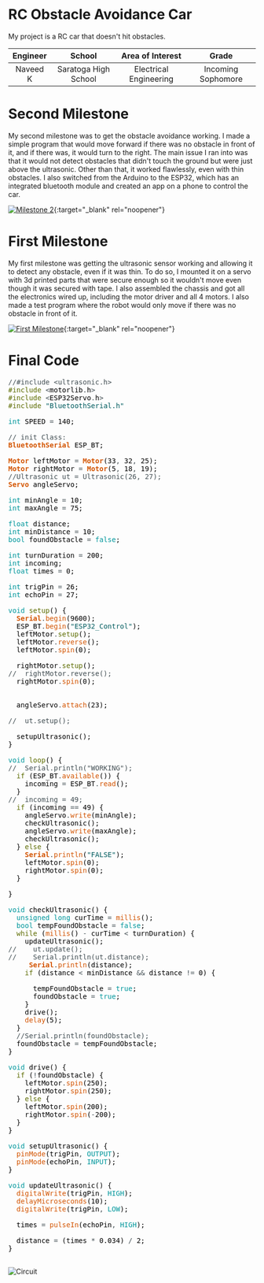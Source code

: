 ﻿# RC Obstacle Avoidance Car
My project is a RC car that doesn't hit obstacles. 

| **Engineer** | **School** | **Area of Interest** | **Grade** |
|:--:|:--:|:--:|:--:|
| Naveed K | Saratoga High School | Electrical Engineering | Incoming Sophomore

# Second Milestone
My second milestone was to get the obstacle avoidance working. I made a simple program that would move forward if there was no obstacle in front of it, and if there was, it would turn to the right. The main issue I ran into was that it would not detect obstacles that didn't touch the ground but were just above the ultrasonic. Other than that, it worked flawlessly, even with thin obstacles. I also switched from the Arduino to the ESP32, which has an integrated bluetooth module and created an app on a phone to control the car. 

[![Milestone 2](https://res.cloudinary.com/marcomontalbano/image/upload/v1625244690/video_to_markdown/images/youtube--ZUHUf0RwTek-c05b58ac6eb4c4700831b2b3070cd403.jpg)](https://www.youtube.com/watch?v=ZUHUf0RwTek "Second Milestone"){:target="_blank" rel="noopener"}

# First Milestone


My first milestone was getting the ultrasonic sensor working and allowing it to detect any obstacle, even if it was thin. To do so, I mounted it on a servo with 3d printed parts that were secure enough so it wouldn't move even though it was secured with tape. I also assembled the chassis and got all the electronics wired up, including the motor driver and all 4 motors. I also made a test program where the robot would only move if there was no obstacle in front of it.

[![First Milestone](https://res.cloudinary.com/marcomontalbano/image/upload/v1624639229/video_to_markdown/images/youtube--BcDiVngkLWw-c05b58ac6eb4c4700831b2b3070cd403.jpg)](https://www.youtube.com/watch?v=BcDiVngkLWw "First Milestone"){:target="_blank" rel="noopener"}

# Final Code
<pre>
<font color="#434f54">&#47;&#47;#include &lt;ultrasonic.h&gt;</font>
<font color="#5e6d03">#include</font> <font color="#434f54">&lt;</font><font color="#000000">motorlib</font><font color="#434f54">.</font><font color="#000000">h</font><font color="#434f54">&gt;</font>
<font color="#5e6d03">#include</font> <font color="#434f54">&lt;</font><font color="#000000">ESP32Servo</font><font color="#434f54">.</font><font color="#000000">h</font><font color="#434f54">&gt;</font>
<font color="#5e6d03">#include</font> <font color="#005c5f">&#34;BluetoothSerial.h&#34;</font> 

<font color="#00979c">int</font> <font color="#000000">SPEED</font> <font color="#434f54">=</font> <font color="#000000">140</font><font color="#000000">;</font>

<font color="#434f54">&#47;&#47; init Class:</font>
<b><font color="#d35400">BluetoothSerial</font></b> <font color="#000000">ESP_BT</font><font color="#000000">;</font> 

<b><font color="#d35400">Motor</font></b> <font color="#000000">leftMotor</font> <font color="#434f54">=</font> <b><font color="#d35400">Motor</font></b><font color="#000000">(</font><font color="#000000">33</font><font color="#434f54">,</font> <font color="#000000">32</font><font color="#434f54">,</font> <font color="#000000">25</font><font color="#000000">)</font><font color="#000000">;</font>
<b><font color="#d35400">Motor</font></b> <font color="#000000">rightMotor</font> <font color="#434f54">=</font> <b><font color="#d35400">Motor</font></b><font color="#000000">(</font><font color="#000000">5</font><font color="#434f54">,</font> <font color="#000000">18</font><font color="#434f54">,</font> <font color="#000000">19</font><font color="#000000">)</font><font color="#000000">;</font>
<font color="#434f54">&#47;&#47;Ultrasonic ut = Ultrasonic(26, 27);</font>
<b><font color="#d35400">Servo</font></b> <font color="#000000">angleServo</font><font color="#000000">;</font>

<font color="#00979c">int</font> <font color="#000000">minAngle</font> <font color="#434f54">=</font> <font color="#000000">10</font><font color="#000000">;</font>
<font color="#00979c">int</font> <font color="#000000">maxAngle</font> <font color="#434f54">=</font> <font color="#000000">75</font><font color="#000000">;</font>

<font color="#00979c">float</font> <font color="#000000">distance</font><font color="#000000">;</font>
<font color="#00979c">int</font> <font color="#000000">minDistance</font> <font color="#434f54">=</font> <font color="#000000">10</font><font color="#000000">;</font>
<font color="#00979c">bool</font> <font color="#000000">foundObstacle</font> <font color="#434f54">=</font> <font color="#00979c">false</font><font color="#000000">;</font>

<font color="#00979c">int</font> <font color="#000000">turnDuration</font> <font color="#434f54">=</font> <font color="#000000">200</font><font color="#000000">;</font>
<font color="#00979c">int</font> <font color="#000000">incoming</font><font color="#000000">;</font>
<font color="#00979c">float</font> <font color="#000000">times</font> <font color="#434f54">=</font> <font color="#000000">0</font><font color="#000000">;</font>

<font color="#00979c">int</font> <font color="#000000">trigPin</font> <font color="#434f54">=</font> <font color="#000000">26</font><font color="#000000">;</font>
<font color="#00979c">int</font> <font color="#000000">echoPin</font> <font color="#434f54">=</font> <font color="#000000">27</font><font color="#000000">;</font>

<font color="#00979c">void</font> <font color="#5e6d03">setup</font><font color="#000000">(</font><font color="#000000">)</font> <font color="#000000">{</font>
 &nbsp;<b><font color="#d35400">Serial</font></b><font color="#434f54">.</font><font color="#d35400">begin</font><font color="#000000">(</font><font color="#000000">9600</font><font color="#000000">)</font><font color="#000000">;</font>
 &nbsp;<font color="#000000">ESP_BT</font><font color="#434f54">.</font><font color="#d35400">begin</font><font color="#000000">(</font><font color="#005c5f">&#34;ESP32_Control&#34;</font><font color="#000000">)</font><font color="#000000">;</font>
 &nbsp;<font color="#000000">leftMotor</font><font color="#434f54">.</font><font color="#5e6d03">setup</font><font color="#000000">(</font><font color="#000000">)</font><font color="#000000">;</font>
 &nbsp;<font color="#000000">leftMotor</font><font color="#434f54">.</font><font color="#d35400">reverse</font><font color="#000000">(</font><font color="#000000">)</font><font color="#000000">;</font>
 &nbsp;<font color="#000000">leftMotor</font><font color="#434f54">.</font><font color="#d35400">spin</font><font color="#000000">(</font><font color="#000000">0</font><font color="#000000">)</font><font color="#000000">;</font>

 &nbsp;<font color="#000000">rightMotor</font><font color="#434f54">.</font><font color="#5e6d03">setup</font><font color="#000000">(</font><font color="#000000">)</font><font color="#000000">;</font>
<font color="#434f54">&#47;&#47; &nbsp;rightMotor.reverse();</font>
 &nbsp;<font color="#000000">rightMotor</font><font color="#434f54">.</font><font color="#d35400">spin</font><font color="#000000">(</font><font color="#000000">0</font><font color="#000000">)</font><font color="#000000">;</font>
 &nbsp;

 &nbsp;<font color="#000000">angleServo</font><font color="#434f54">.</font><font color="#d35400">attach</font><font color="#000000">(</font><font color="#000000">23</font><font color="#000000">)</font><font color="#000000">;</font>

<font color="#434f54">&#47;&#47; &nbsp;ut.setup();</font>

 &nbsp;<font color="#000000">setupUltrasonic</font><font color="#000000">(</font><font color="#000000">)</font><font color="#000000">;</font>
<font color="#000000">}</font>

<font color="#00979c">void</font> <font color="#5e6d03">loop</font><font color="#000000">(</font><font color="#000000">)</font> <font color="#000000">{</font>
<font color="#434f54">&#47;&#47; &nbsp;Serial.println(&#34;WORKING&#34;);</font>
 &nbsp;<font color="#5e6d03">if</font> <font color="#000000">(</font><font color="#000000">ESP_BT</font><font color="#434f54">.</font><font color="#d35400">available</font><font color="#000000">(</font><font color="#000000">)</font><font color="#000000">)</font> <font color="#000000">{</font>
 &nbsp;&nbsp;&nbsp;<font color="#000000">incoming</font> <font color="#434f54">=</font> <font color="#000000">ESP_BT</font><font color="#434f54">.</font><font color="#d35400">read</font><font color="#000000">(</font><font color="#000000">)</font><font color="#000000">;</font>
 &nbsp;<font color="#000000">}</font>
<font color="#434f54">&#47;&#47; &nbsp;incoming = 49;</font>
 &nbsp;<font color="#5e6d03">if</font> <font color="#000000">(</font><font color="#000000">incoming</font> <font color="#434f54">==</font> <font color="#000000">49</font><font color="#000000">)</font> <font color="#000000">{</font>
 &nbsp;&nbsp;&nbsp;<font color="#000000">angleServo</font><font color="#434f54">.</font><font color="#d35400">write</font><font color="#000000">(</font><font color="#000000">minAngle</font><font color="#000000">)</font><font color="#000000">;</font>
 &nbsp;&nbsp;&nbsp;<font color="#000000">checkUltrasonic</font><font color="#000000">(</font><font color="#000000">)</font><font color="#000000">;</font>
 &nbsp;&nbsp;&nbsp;<font color="#000000">angleServo</font><font color="#434f54">.</font><font color="#d35400">write</font><font color="#000000">(</font><font color="#000000">maxAngle</font><font color="#000000">)</font><font color="#000000">;</font>
 &nbsp;&nbsp;&nbsp;<font color="#000000">checkUltrasonic</font><font color="#000000">(</font><font color="#000000">)</font><font color="#000000">;</font>
 &nbsp;<font color="#000000">}</font> <font color="#5e6d03">else</font> <font color="#000000">{</font>
 &nbsp;&nbsp;&nbsp;<b><font color="#d35400">Serial</font></b><font color="#434f54">.</font><font color="#d35400">println</font><font color="#000000">(</font><font color="#005c5f">&#34;FALSE&#34;</font><font color="#000000">)</font><font color="#000000">;</font>
 &nbsp;&nbsp;&nbsp;<font color="#000000">leftMotor</font><font color="#434f54">.</font><font color="#d35400">spin</font><font color="#000000">(</font><font color="#000000">0</font><font color="#000000">)</font><font color="#000000">;</font>
 &nbsp;&nbsp;&nbsp;<font color="#000000">rightMotor</font><font color="#434f54">.</font><font color="#d35400">spin</font><font color="#000000">(</font><font color="#000000">0</font><font color="#000000">)</font><font color="#000000">;</font>
 &nbsp;<font color="#000000">}</font>
 &nbsp;
<font color="#000000">}</font>

<font color="#00979c">void</font> <font color="#000000">checkUltrasonic</font><font color="#000000">(</font><font color="#000000">)</font> <font color="#000000">{</font>
 &nbsp;<font color="#00979c">unsigned</font> <font color="#00979c">long</font> <font color="#000000">curTime</font> <font color="#434f54">=</font> <font color="#d35400">millis</font><font color="#000000">(</font><font color="#000000">)</font><font color="#000000">;</font>
 &nbsp;<font color="#00979c">bool</font> <font color="#000000">tempFoundObstacle</font> <font color="#434f54">=</font> <font color="#00979c">false</font><font color="#000000">;</font>
 &nbsp;<font color="#5e6d03">while</font> <font color="#000000">(</font><font color="#d35400">millis</font><font color="#000000">(</font><font color="#000000">)</font> <font color="#434f54">-</font> <font color="#000000">curTime</font> <font color="#434f54">&lt;</font> <font color="#000000">turnDuration</font><font color="#000000">)</font> <font color="#000000">{</font>
 &nbsp;&nbsp;&nbsp;<font color="#000000">updateUltrasonic</font><font color="#000000">(</font><font color="#000000">)</font><font color="#000000">;</font>
<font color="#434f54">&#47;&#47; &nbsp;&nbsp;&nbsp;ut.update();</font>
<font color="#434f54">&#47;&#47; &nbsp;&nbsp;&nbsp;Serial.println(ut.distance);</font>
 &nbsp;&nbsp;&nbsp;&nbsp;<b><font color="#d35400">Serial</font></b><font color="#434f54">.</font><font color="#d35400">println</font><font color="#000000">(</font><font color="#000000">distance</font><font color="#000000">)</font><font color="#000000">;</font>
 &nbsp;&nbsp;&nbsp;<font color="#5e6d03">if</font> <font color="#000000">(</font><font color="#000000">distance</font> <font color="#434f54">&lt;</font> <font color="#000000">minDistance</font> <font color="#434f54">&amp;&amp;</font> <font color="#000000">distance</font> <font color="#434f54">!=</font> <font color="#000000">0</font><font color="#000000">)</font> <font color="#000000">{</font>
 &nbsp;&nbsp;&nbsp;&nbsp;&nbsp;
 &nbsp;&nbsp;&nbsp;&nbsp;&nbsp;<font color="#000000">tempFoundObstacle</font> <font color="#434f54">=</font> <font color="#00979c">true</font><font color="#000000">;</font>
 &nbsp;&nbsp;&nbsp;&nbsp;&nbsp;<font color="#000000">foundObstacle</font> <font color="#434f54">=</font> <font color="#00979c">true</font><font color="#000000">;</font>
 &nbsp;&nbsp;&nbsp;<font color="#000000">}</font>
 &nbsp;&nbsp;&nbsp;<font color="#000000">drive</font><font color="#000000">(</font><font color="#000000">)</font><font color="#000000">;</font>
 &nbsp;&nbsp;&nbsp;<font color="#d35400">delay</font><font color="#000000">(</font><font color="#000000">5</font><font color="#000000">)</font><font color="#000000">;</font>
 &nbsp;<font color="#000000">}</font>
 &nbsp;<font color="#434f54">&#47;&#47;Serial.println(foundObstacle);</font>
 &nbsp;<font color="#000000">foundObstacle</font> <font color="#434f54">=</font> <font color="#000000">tempFoundObstacle</font><font color="#000000">;</font>
<font color="#000000">}</font>

<font color="#00979c">void</font> <font color="#000000">drive</font><font color="#000000">(</font><font color="#000000">)</font> <font color="#000000">{</font>
 &nbsp;<font color="#5e6d03">if</font> <font color="#000000">(</font><font color="#434f54">!</font><font color="#000000">foundObstacle</font><font color="#000000">)</font> <font color="#000000">{</font>
 &nbsp;&nbsp;&nbsp;<font color="#000000">leftMotor</font><font color="#434f54">.</font><font color="#d35400">spin</font><font color="#000000">(</font><font color="#000000">250</font><font color="#000000">)</font><font color="#000000">;</font>
 &nbsp;&nbsp;&nbsp;<font color="#000000">rightMotor</font><font color="#434f54">.</font><font color="#d35400">spin</font><font color="#000000">(</font><font color="#000000">250</font><font color="#000000">)</font><font color="#000000">;</font>
 &nbsp;<font color="#000000">}</font> <font color="#5e6d03">else</font> <font color="#000000">{</font>
 &nbsp;&nbsp;&nbsp;<font color="#000000">leftMotor</font><font color="#434f54">.</font><font color="#d35400">spin</font><font color="#000000">(</font><font color="#000000">200</font><font color="#000000">)</font><font color="#000000">;</font>
 &nbsp;&nbsp;&nbsp;<font color="#000000">rightMotor</font><font color="#434f54">.</font><font color="#d35400">spin</font><font color="#000000">(</font><font color="#434f54">-</font><font color="#000000">200</font><font color="#000000">)</font><font color="#000000">;</font>
 &nbsp;<font color="#000000">}</font>
<font color="#000000">}</font>

<font color="#00979c">void</font> <font color="#000000">setupUltrasonic</font><font color="#000000">(</font><font color="#000000">)</font> <font color="#000000">{</font>
 &nbsp;<font color="#d35400">pinMode</font><font color="#000000">(</font><font color="#000000">trigPin</font><font color="#434f54">,</font> <font color="#00979c">OUTPUT</font><font color="#000000">)</font><font color="#000000">;</font>
 &nbsp;<font color="#d35400">pinMode</font><font color="#000000">(</font><font color="#000000">echoPin</font><font color="#434f54">,</font> <font color="#00979c">INPUT</font><font color="#000000">)</font><font color="#000000">;</font>
<font color="#000000">}</font>

<font color="#00979c">void</font> <font color="#000000">updateUltrasonic</font><font color="#000000">(</font><font color="#000000">)</font> <font color="#000000">{</font>
 &nbsp;<font color="#d35400">digitalWrite</font><font color="#000000">(</font><font color="#000000">trigPin</font><font color="#434f54">,</font> <font color="#00979c">HIGH</font><font color="#000000">)</font><font color="#000000">;</font>
 &nbsp;<font color="#d35400">delayMicroseconds</font><font color="#000000">(</font><font color="#000000">10</font><font color="#000000">)</font><font color="#000000">;</font>
 &nbsp;<font color="#d35400">digitalWrite</font><font color="#000000">(</font><font color="#000000">trigPin</font><font color="#434f54">,</font> <font color="#00979c">LOW</font><font color="#000000">)</font><font color="#000000">;</font>

 &nbsp;<font color="#000000">times</font> <font color="#434f54">=</font> <font color="#d35400">pulseIn</font><font color="#000000">(</font><font color="#000000">echoPin</font><font color="#434f54">,</font> <font color="#00979c">HIGH</font><font color="#000000">)</font><font color="#000000">;</font>

 &nbsp;<font color="#000000">distance</font> <font color="#434f54">=</font> <font color="#000000">(</font><font color="#000000">times</font> <font color="#434f54">*</font> <font color="#000000">0.034</font><font color="#000000">)</font> <font color="#434f54">&#47;</font> <font color="#000000">2</font><font color="#000000">;</font>
<font color="#000000">}</font>

</pre>

![Circuit](https://user-images.githubusercontent.com/86121861/123466858-b1d7e100-d5a4-11eb-8ac4-753f93b7f290.JPG)

